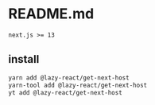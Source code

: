 # README.md

    next.js >= 13

## install

```bash
yarn add @lazy-react/get-next-host
yarn-tool add @lazy-react/get-next-host
yt add @lazy-react/get-next-host
```

